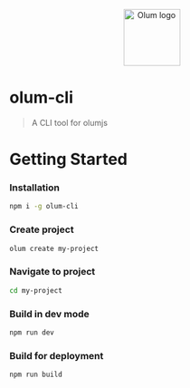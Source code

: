 <p align="center"><img width="100" src="https://eissa.xyz/olumjs/logo.png" alt="Olum logo"></p>

# olum-cli
> A CLI tool for olumjs

# Getting Started
### Installation
```bash
npm i -g olum-cli
```

### Create project
```bash
olum create my-project
```

### Navigate to project
```bash
cd my-project
```

### Build in dev mode
```bash
npm run dev
```

### Build for deployment
```bash
npm run build
```